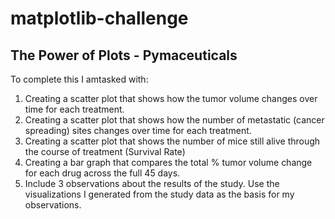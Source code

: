 # matplotlib-challenge
## The Power of Plots - Pymaceuticals

To complete this I amtasked with:

1. Creating a scatter plot that shows how the tumor volume changes over time for each treatment.
2. Creating a scatter plot that shows how the number of metastatic (cancer spreading) sites changes over time for each treatment.
3. Creating a scatter plot that shows the number of mice still alive through the course of treatment (Survival Rate)
4. Creating a bar graph that compares the total % tumor volume change for each drug across the full 45 days.
5. Include 3 observations about the results of the study. Use the visualizations I generated from the study data as the basis for my observations.

